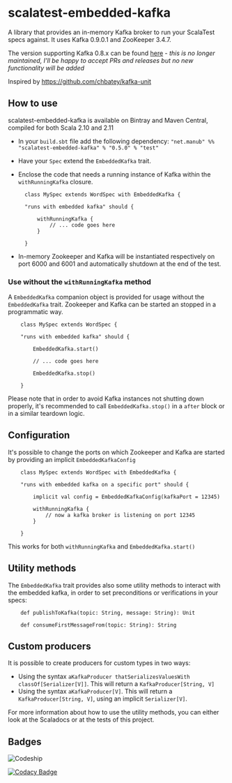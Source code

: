 # scalatest-embedded-kafka
A library that provides an in-memory Kafka broker to run your ScalaTest specs against. It uses Kafka 0.9.0.1 and ZooKeeper 3.4.7.

The version supporting Kafka 0.8.x can be found [here](https://github.com/manub/scalatest-embedded-kafka/tree/kafka-0.8) - *this is no longer maintained, I'll be happy to accept PRs and releases but no new functionality will be added* 

Inspired by https://github.com/chbatey/kafka-unit

## How to use

scalatest-embedded-kafka is available on Bintray and Maven Central, compiled for both Scala 2.10 and 2.11

* In your `build.sbt` file add the following dependency: `"net.manub" %% "scalatest-embedded-kafka" % "0.5.0" % "test"`
* Have your `Spec` extend the `EmbeddedKafka` trait.
* Enclose the code that needs a running instance of Kafka within the `withRunningKafka` closure.

        class MySpec extends WordSpec with EmbeddedKafka {
    
        "runs with embedded kafka" should {

            withRunningKafka {
                // ... code goes here
            }
        
        }

* In-memory Zookeeper and Kafka will be instantiated respectively on port 6000 and 6001 and automatically shutdown at the end of the test.

### Use without the `withRunningKafka` method

A `EmbeddedKafka` companion object is provided for usage without the `EmbeddedKafka` trait. Zookeeper and Kafka can be started an stopped in a programmatic way.

        class MySpec extends WordSpec {
    
        "runs with embedded kafka" should {
        
            EmbeddedKafka.start()
            
            // ... code goes here
            
            EmbeddedKafka.stop() 
        
        }
        
Please note that in order to avoid Kafka instances not shutting down properly, it's recommended to call `EmbeddedKafka.stop()` in a `after` block or in a similar teardown logic. 

## Configuration

It's possible to change the ports on which Zookeeper and Kafka are started by providing an implicit `EmbeddedKafkaConfig`

        class MySpec extends WordSpec with EmbeddedKafka {
    
        "runs with embedded kafka on a specific port" should {

            implicit val config = EmbeddedKafkaConfig(kafkaPort = 12345)

            withRunningKafka {
                // now a kafka broker is listening on port 12345
            }
        
        }
        
This works for both `withRunningKafka` and `EmbeddedKafka.start()`
        
## Utility methods

The `EmbeddedKafka` trait provides also some utility methods to interact with the embedded kafka, in order to set preconditions or verifications in your specs:

        def publishToKafka(topic: String, message: String): Unit
        
        def consumeFirstMessageFrom(topic: String): String
        
## Custom producers

It is possible to create producers for custom types in two ways:

* Using the syntax `aKafkaProducer thatSerializesValuesWith classOf[Serializer[V]]`. This will return a `KafkaProducer[String, V]`
* Using the syntax `aKafkaProducer[V]`. This will return a `KafkaProducer[String, V]`, using an implicit `Serializer[V]`.

For more information about how to use the utility methods, you can either look at the Scaladocs or at the tests of this project.

## Badges 

![Codeship](https://codeship.com/projects/f3a53210-021d-0133-d900-2e03a244558b/status?branch=master)

[![Codacy Badge](https://www.codacy.com/project/badge/c7b26292335d4331b49a81317884dd17)](https://www.codacy.com/app/emanuele-blanco/scalatest-embedded-kafka)

